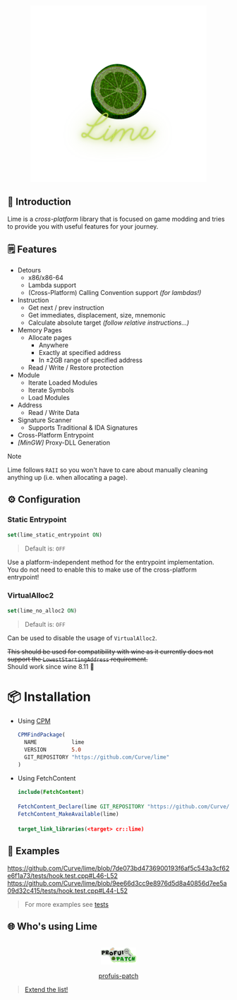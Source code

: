 <p align="center">
  <img src="assets/lime.svg" width="400">
</p>

## 👋 Introduction
Lime is a *cross-platform* library that is focused on game modding and tries to provide you with useful features for your journey.

## 🗒️ Features
- Detours
  - x86/x86-64
  - Lambda support
  - (Cross-Platform) Calling Convention support _(for lambdas!)_
- Instruction
  - Get next / prev instruction
  - Get immediates, displacement, size, mnemonic
  - Calculate absolute target _(follow relative instructions...)_
- Memory Pages
  - Allocate pages
    - Anywhere
    - Exactly at specified address
    - In ±2GB range of specified address
  - Read / Write / Restore protection
- Module
  - Iterate Loaded Modules
  - Iterate Symbols
  - Load Modules
- Address
  - Read / Write Data
- Signature Scanner
  - Supports Traditional & IDA Signatures
- Cross-Platform Entrypoint
- _[MinGW]_ Proxy-DLL Generation

> [!NOTE]  
> Lime follows `RAII` so you won't have to care about manually cleaning anything up (i.e. when allocating a page).

## ⚙️ Configuration

### Static Entrypoint
```cmake
set(lime_static_entrypoint ON)
```

> Default is: `OFF`

Use a platform-independent method for the entrypoint implementation.  
You do not need to enable this to make use of the cross-platform entrypoint!

### VirtualAlloc2
```cmake
set(lime_no_alloc2 ON)
```

> Default is: `OFF`

Can be used to disable the usage of `VirtualAlloc2`.  

~~This should be used for compatibility with wine as it currently does not support the `LowestStartingAddress` requirement.~~  
Should work since wine 8.11 🎉

# 📦 Installation

* Using [CPM](https://github.com/cpm-cmake/CPM.cmake)
  ```cmake
  CPMFindPackage(
    NAME           lime
    VERSION        5.0
    GIT_REPOSITORY "https://github.com/Curve/lime"
  )
  ```

* Using FetchContent
  ```cmake
  include(FetchContent)

  FetchContent_Declare(lime GIT_REPOSITORY "https://github.com/Curve/lime" GIT_TAG v5.0)
  FetchContent_MakeAvailable(lime)

  target_link_libraries(<target> cr::lime)
  ```

## 📖 Examples

https://github.com/Curve/lime/blob/7de073bd4736900193f6af5c543a3cf62e6f1a73/tests/hook.test.cpp#L46-L52
https://github.com/Curve/lime/blob/9ee66d3cc9e8976d5d8a40856d7ee5a09d32c415/tests/hook.test.cpp#L44-L52

> For more examples see [tests](tests/)

## 🌐 Who's using Lime

<div align="center">
<br/>

<img src="https://raw.githubusercontent.com/simplytest/profuis-patch/master/data/logo.svg" width="80" />

[profuis-patch](https://github.com/simplytest/profuis-patch)

</div>

> [Extend the list!](https://github.com/Curve/lime/issues/new)
